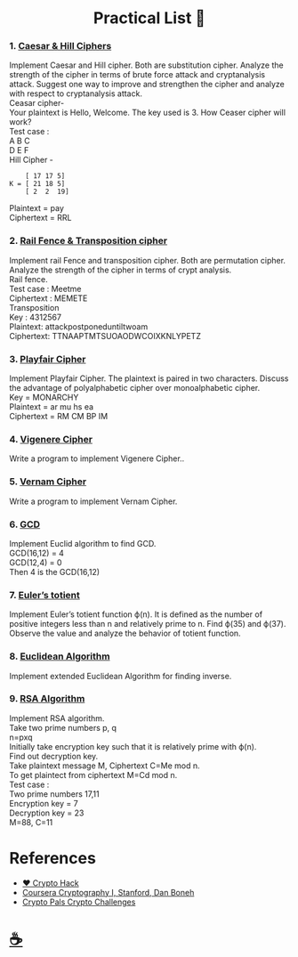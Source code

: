 <div align="center">
        <h1>Practical List 📃</h1>
        </div>

### 1. [Caesar & Hill Ciphers](https://github.com/anujvaghani0/Cryptography-and-Network-Security/blob/main/CaesarCipher.java)
Implement Caesar and Hill cipher. Both are substitution cipher. Analyze the strength
of the cipher in terms of brute force attack and cryptanalysis attack.
Suggest one way to improve and strengthen the cipher and analyze with respect to cryptanalysis attack.
<br>
Ceasar cipher-
<br>
Your plaintext is Hello, Welcome. The key used is 3. How Ceaser cipher will work?
<br>
Test case :
<br>
A B C
<br>
D E F
<br>
Hill Cipher - 
<br>

        [ 17 17 5]    
    K = [ 21 18 5]    
        [ 2  2  19]       

Plaintext = pay
<br>
Ciphertext = RRL
### 2.  [Rail Fence & Transposition cipher]()
Implement rail Fence and transposition cipher. Both are permutation cipher.
Analyze the strength of the cipher in terms of crypt analysis.
<br>
Rail fence.
<br>
Test case : Meetme
<br>
Ciphertext : MEMETE
<br>
Transposition
<br>
Key : 4312567
<br>
Plaintext: attackpostponeduntiltwoam
<br>
Ciphertext: TTNAAPTMTSUOAODWCOIXKNLYPETZ

### 3. [Playfair Cipher](https://github.com/anujvaghani0/Cryptography-and-Network-Security/blob/main/playfairCipher.java)
Implement Playfair Cipher. The plaintext is paired in two characters. Discuss the
advantage of polyalphabetic cipher over monoalphabetic cipher.
<br>
Key = MONARCHY
<br>
Plaintext = ar mu hs ea
<br>
Ciphertext = RM CM BP IM

### 4. [Vigenere Cipher](https://github.com/anujvaghani0/Cryptography-and-Network-Security/blob/main/vgenereCipher.java)
 Write a program to implement Vigenere Cipher..

### 5. [Vernam Cipher](https://github.com/anujvaghani0/Cryptography-and-Network-Security/blob/main/vernamCipher.java)
 Write a program to implement Vernam Cipher.

### 6. [GCD](https://github.com/anujvaghani0/Cryptography-and-Network-Security/blob/main/GCD.java)
Implement Euclid algorithm to find GCD.
<br>
GCD(16,12) = 4
<br>
GCD(12,4) = 0
<br>
Then 4 is the GCD(16,12) 

### 7. [ Euler’s totient](https://github.com/anujvaghani0/Cryptography-and-Network-Security/blob/main/eulersTotient.java)
Implement Euler’s totient function ф(n). It is defined as the number of positive
integers less than n and relatively prime to n. Find ф(35)
and ф(37). Observe the value and analyze the behavior of totient function.

### 8. [Euclidean Algorithm](https://github.com/anujvaghani0/Cryptography-and-Network-Security/blob/main/euclideanAlgorithm.java)
Implement extended Euclidean Algorithm for finding inverse.

### 9. [RSA Algorithm](https://github.com/anujvaghani0/Cryptography-and-Network-Security/blob/main/RSA.java)
Implement RSA algorithm.
<br>
Take two prime numbers p, q
<br>
n=pxq
<br>
Initially take encryption key such that it is relatively prime with ф(n).
<br>
Find out decryption key.
<br>
Take plaintext message M, Ciphertext C=Me mod n.
<br>
To get plaintect from ciphertext M=Cd mod n.
<br>
Test case :
<br>
Two prime numbers 17,11
<br>
Encryption key = 7
<br>
Decryption key = 23
<br>
M=88,
C=11
 
# References
- [❤️ Crypto Hack](https://cryptohack.org/)
- [Coursera Cryptography I, Stanford, Dan Boneh](https://www-origin.coursera.org/learn/crypto)
- [Crypto Pals Crypto Challenges](https://cryptopals.com/)

# [☕️](https://ko-fi.com/anujvaghani0)
